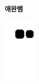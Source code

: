 ## 애완뱀

<a href="https://github.com/Platane/snk" target='_blank'>
  <img align="center" src="https://github.com/bysxx/bysxx/blob/output/github-contribution-grid-snake.svg" />
</a>
